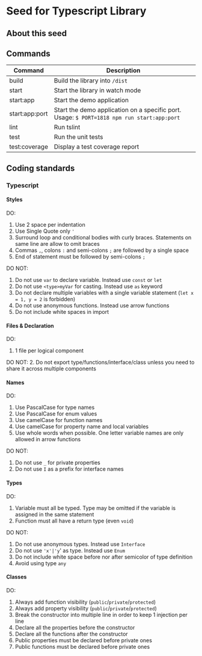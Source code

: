 # Seed for Typescript Library

## About this seed

## Commands

| Command        | Description                                                                                |
| -------------- | ------------------------------------------------------------------------------------------ |
| build          | Build the library into `/dist`                                                             |
| start          | Start the library in watch mode                                                            |
| start:app      | Start the demo application                                                                 |
| start:app:port | Start the demo application on a specific port. Usage: `$ PORT=1818 npm run start:app:port` |
| lint           | Run tslint                                                                                 |
| test           | Run the unit tests                                                                         |
| test:coverage  | Display a test coverage report                                                             |

## Coding standards

### Typescript

#### Styles

DO:
1. Use 2 space per indentation
2. Use Single Quote only `'`
3. Surround loop and conditional bodies with curly braces. Statements on same line are allow to omit braces
4. Commas `,`, colons `:` and semi-colons `;` are followed by a single space
5. End of statement must be followed by semi-colons `;`

DO NOT:
1. Do not use `var` to declare variable. Instead use `const` or `let`
2. Do not use `<type>myVar` for casting. Instead use `as` keyword
3. Do not declare multiple variables with a single variable statement (`let x = 1, y = 2` is forbidden)
4. Do not use anonymous functions. Instead use arrow functions
5. Do not include white spaces in import

#### Files & Declaration

DO:
1. 1 file per logical component

DO NOT:
2. Do not export type/functions/interface/class unless you need to share it across multiple components

#### Names

DO:
1. Use PascalCase for type names
2. Use PascalCase for enum values
3. Use camelCase for function names
4. Use camelCase for property name and local variables
5. Use whole words when possible. One letter variable names are only allowed in arrow functions

DO NOT:
1. Do not use `_` for private properties
2. Do not use `I` as a prefix for interface names

#### Types

DO:
1. Variable must all be typed. Type may be omitted if the variable is assigned in the same statement
2. Function must all have a return type (even `void`)

DO NOT:
1. Do not use anonymous types. Instead use `Interface`
2. Do not use `'x'|'y`' as type. Instead use `Enum`
3. Do not include white space before nor after semicolor of type definition
4. Avoid using type `any`

#### Classes

DO:
1. Always add function visibility (`public`/`private`/`protected`)
2. Always add property visibility (`public`/`private`/`protected`)
3. Break the constructor into multiple line in order to keep 1 injection per line
4. Declare all the properties before the constructor
5. Declare all the functions after the constructor
6. Public properties must be declared before private ones
7. Public functions must be declared before private ones
